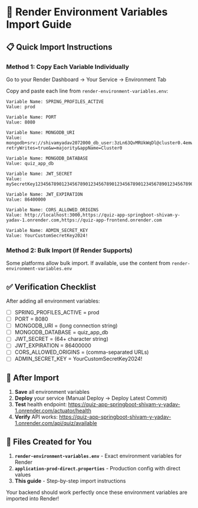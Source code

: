 # 🚀 Render Environment Variables Import Guide

## 📋 Quick Import Instructions

### Method 1: Copy Each Variable Individually
Go to your Render Dashboard → Your Service → Environment Tab

Copy and paste each line from `render-environment-variables.env`:

```
Variable Name: SPRING_PROFILES_ACTIVE
Value: prod

Variable Name: PORT  
Value: 8080

Variable Name: MONGODB_URI
Value: mongodb+srv://shivamyadav2072000_db_user:3zLn63QvMRUkWqDl@cluster0.4emwg3d.mongodb.net/?retryWrites=true&w=majority&appName=Cluster0

Variable Name: MONGODB_DATABASE
Value: quiz_app_db

Variable Name: JWT_SECRET
Value: mySecretKey123456789012345678901234567890123456789012345678901234567890

Variable Name: JWT_EXPIRATION
Value: 86400000

Variable Name: CORS_ALLOWED_ORIGINS
Value: http://localhost:3000,https://quiz-app-springboot-shivam-y-yadav-1.onrender.com,https://quiz-app-frontend.onrender.com

Variable Name: ADMIN_SECRET_KEY
Value: YourCustomSecretKey2024!
```

### Method 2: Bulk Import (If Render Supports)
Some platforms allow bulk import. If available, use the content from `render-environment-variables.env`

## ✅ Verification Checklist

After adding all environment variables:

- [ ] SPRING_PROFILES_ACTIVE = prod
- [ ] PORT = 8080  
- [ ] MONGODB_URI = (long connection string)
- [ ] MONGODB_DATABASE = quiz_app_db
- [ ] JWT_SECRET = (64+ character string)
- [ ] JWT_EXPIRATION = 86400000
- [ ] CORS_ALLOWED_ORIGINS = (comma-separated URLs)
- [ ] ADMIN_SECRET_KEY = YourCustomSecretKey2024!

## 🔄 After Import

1. **Save** all environment variables
2. **Deploy** your service (Manual Deploy → Deploy Latest Commit)
3. **Test** health endpoint: https://quiz-app-springboot-shivam-y-yadav-1.onrender.com/actuator/health
4. **Verify** API works: https://quiz-app-springboot-shivam-y-yadav-1.onrender.com/api/quiz/available

## 📁 Files Created for You

1. **`render-environment-variables.env`** - Exact environment variables for Render
2. **`application-prod-direct.properties`** - Production config with direct values
3. **This guide** - Step-by-step import instructions

Your backend should work perfectly once these environment variables are imported into Render!